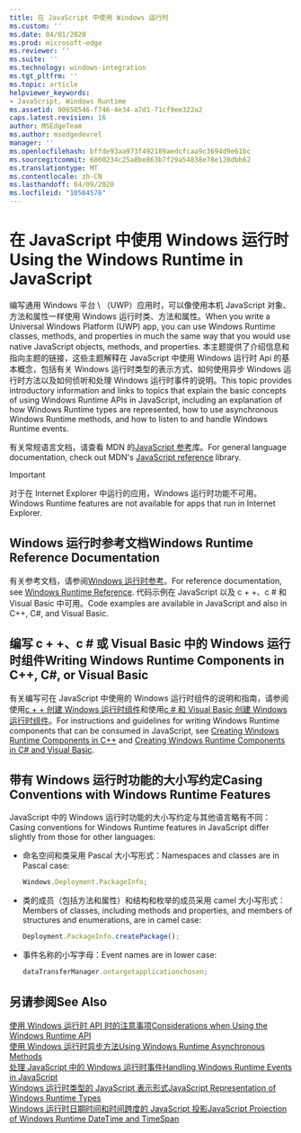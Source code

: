 ```yaml
---
title: 在 JavaScript 中使用 Windows 运行时
ms.custom: ''
ms.date: 04/01/2020
ms.prod: microsoft-edge
ms.reviewer: ''
ms.suite: ''
ms.technology: windows-integration
ms.tgt_pltfrm: ''
ms.topic: article
helpviewer_keywords:
- JavaScript, Windows Runtime
ms.assetid: 90658546-f746-4e34-a7d1-71cf9ee322a2
caps.latest.revision: 16
author: MSEdgeTeam
ms.author: msedgedevrel
manager: ''
ms.openlocfilehash: bffde93aa973f492189aedcfcaa9c3694d9e61bc
ms.sourcegitcommit: 6860234c25a8be863b7f29a54838e78e120dbb62
ms.translationtype: MT
ms.contentlocale: zh-CN
ms.lasthandoff: 04/09/2020
ms.locfileid: "10564578"
---
```

# <span data-ttu-id="b31f5-102">在 JavaScript 中使用 Windows 运行时</span><span class="sxs-lookup"><span data-stu-id="b31f5-102">Using the Windows Runtime in JavaScript</span></span>  

<span data-ttu-id="b31f5-103">编写通用 Windows 平台 \ （UWP）应用时，可以像使用本机 JavaScript 对象、方法和属性一样使用 Windows 运行时类、方法和属性。</span><span class="sxs-lookup"><span data-stu-id="b31f5-103">When you write a Universal Windows Platform \(UWP\) app, you can use Windows Runtime classes, methods, and properties in much the same way that you would use native JavaScript objects, methods, and properties.</span></span>  <span data-ttu-id="b31f5-104">本主题提供了介绍信息和指向主题的链接，这些主题解释在 JavaScript 中使用 Windows 运行时 Api 的基本概念，包括有关 Windows 运行时类型的表示方式、如何使用异步 Windows 运行时方法以及如何侦听和处理 Windows 运行时事件的说明。</span><span class="sxs-lookup"><span data-stu-id="b31f5-104">This topic provides introductory information and links to topics that explain the basic concepts of using Windows Runtime APIs in JavaScript, including an explanation of how Windows Runtime types are represented, how to use asynchronous Windows Runtime methods, and how to listen to and handle Windows Runtime events.</span></span>  

<span data-ttu-id="b31f5-105">有关常规语言文档，请查看 MDN 的[JavaScript 参考][MDNJavascriptReference]库。</span><span class="sxs-lookup"><span data-stu-id="b31f5-105">For general language documentation, check out MDN's [JavaScript reference][MDNJavascriptReference] library.</span></span>  

> [!IMPORTANT]
> <span data-ttu-id="b31f5-106">对于在 Internet Explorer 中运行的应用，Windows 运行时功能不可用。</span><span class="sxs-lookup"><span data-stu-id="b31f5-106">Windows Runtime features are not available for apps that run in Internet Explorer.</span></span>  

## <span data-ttu-id="b31f5-107">Windows 运行时参考文档</span><span class="sxs-lookup"><span data-stu-id="b31f5-107">Windows Runtime Reference Documentation</span></span>  

<span data-ttu-id="b31f5-108">有关参考文档，请参阅[Windows 运行时参考][UwpApiIndex]。</span><span class="sxs-lookup"><span data-stu-id="b31f5-108">For reference documentation, see [Windows Runtime Reference][UwpApiIndex].</span></span>  <span data-ttu-id="b31f5-109">代码示例在 JavaScript 以及 c + +、c # 和 Visual Basic 中可用。</span><span class="sxs-lookup"><span data-stu-id="b31f5-109">Code examples are available in JavaScript and also in C++, C#, and Visual Basic.</span></span>  

## <span data-ttu-id="b31f5-110">编写 c + +、c # 或 Visual Basic 中的 Windows 运行时组件</span><span class="sxs-lookup"><span data-stu-id="b31f5-110">Writing Windows Runtime Components in C++, C#, or Visual Basic</span></span>  

<span data-ttu-id="b31f5-111">有关编写可在 JavaScript 中使用的 Windows 运行时组件的说明和指南，请参阅使用[c + + 创建 Windows 运行时组件][WindowsUwpWinrtCpp]和使用[c # 和 Visual Basic 创建 Windows 运行时组件][WindowsUwpWinrtCsharpVb]。</span><span class="sxs-lookup"><span data-stu-id="b31f5-111">For instructions and guidelines for writing Windows Runtime components that can be consumed in JavaScript, see [Creating Windows Runtime Components in C++][WindowsUwpWinrtCpp] and [Creating Windows Runtime Components in C# and Visual Basic][WindowsUwpWinrtCsharpVb].</span></span>  

## <span data-ttu-id="b31f5-112">带有 Windows 运行时功能的大小写约定</span><span class="sxs-lookup"><span data-stu-id="b31f5-112">Casing Conventions with Windows Runtime Features</span></span>  

<span data-ttu-id="b31f5-113">JavaScript 中的 Windows 运行时功能的大小写约定与其他语言略有不同：</span><span class="sxs-lookup"><span data-stu-id="b31f5-113">Casing conventions for Windows Runtime features in JavaScript differ slightly from those for other languages:</span></span>  

*   <span data-ttu-id="b31f5-114">命名空间和类采用 Pascal 大小写形式：</span><span class="sxs-lookup"><span data-stu-id="b31f5-114">Namespaces and classes are in Pascal case:</span></span>  
    
    ```javascript
    Windows.Deployment.PackageInfo;
    ```  
    
*   <span data-ttu-id="b31f5-115">类的成员（包括方法和属性）和结构和枚举的成员采用 camel 大小写形式：</span><span class="sxs-lookup"><span data-stu-id="b31f5-115">Members of classes, including methods and properties, and members of structures and enumerations, are in camel case:</span></span>  
    
    ```javascript
    Deployment.PackageInfo.createPackage();
    ```  
    
*   <span data-ttu-id="b31f5-116">事件名称的小写字母：</span><span class="sxs-lookup"><span data-stu-id="b31f5-116">Event names are in lower case:</span></span>  
    
    ```javascript
    dataTransferManager.ontargetapplicationchosen;
    ```  

## <span data-ttu-id="b31f5-117">另请参阅</span><span class="sxs-lookup"><span data-stu-id="b31f5-117">See Also</span></span>  

[<span data-ttu-id="b31f5-118">使用 Windows 运行时 API 时的注意事项</span><span class="sxs-lookup"><span data-stu-id="b31f5-118">Considerations when Using the Windows Runtime API</span></span>][WindowsRuntimeConsiderationsApi]  
[<span data-ttu-id="b31f5-119">使用 Windows 运行时异步方法</span><span class="sxs-lookup"><span data-stu-id="b31f5-119">Using Windows Runtime Asynchronous Methods</span></span>][WindowsRuntimeAsynchronousMethods]   
[<span data-ttu-id="b31f5-120">处理 JavaScript 中的 Windows 运行时事件</span><span class="sxs-lookup"><span data-stu-id="b31f5-120">Handling Windows Runtime Events in JavaScript</span></span>][WindowsRuntimeEventsJavascript]   
[<span data-ttu-id="b31f5-121">Windows 运行时类型的 JavaScript 表示形式</span><span class="sxs-lookup"><span data-stu-id="b31f5-121">JavaScript Representation of Windows Runtime Types</span></span>][WindowsRuntimeJavascriptTypes]   
[<span data-ttu-id="b31f5-122">Windows 运行时日期时间和时间跨度的 JavaScript 投影</span><span class="sxs-lookup"><span data-stu-id="b31f5-122">JavaScript Projection of Windows Runtime DateTime and TimeSpan</span></span>][WindowsRuntimeDatetimeTimespan]  
 
<!-- image links -->  

<!-- links  -->  

[WindowsRuntimeConsiderationsApi]: /microsoft-edge/windows-runtime/considerations-when-using-the-windows-runtime-api "使用 Windows 运行时 API 时的注意事项"  
[WindowsRuntimeEventsJavascript]: /microsoft-edge/windows-runtime/handling-windows-runtime-events-in-javascript "处理 JavaScript 中的 Windows 运行时事件"  
[WindowsRuntimeJavascriptTypes]: /microsoft-edge/windows-runtime/javascript-representation-of-windows-runtime-types "Windows 运行时类型的 JavaScript 表示形式"  
[WindowsRuntimeAsynchronousMethods]: /microsoft-edge/windows-runtime/using-windows-runtime-asynchronous-methods "使用 Windows 运行时异步方法"  
[WindowsRuntimeDatetimeTimespan]: /microsoft-edge/windows-runtime/windows-runtime-datetime-and-timespan-representations "Windows 运行时日期时间和时间跨度表示形式"  

[UwpApiIndex]: /uwp/api/index "Windows UWP 命名空间"  
[WindowsUwpWinrtCpp]: /windows/uwp/winrt-components/creating-windows-runtime-components-in-cpp "带有 c + +/CX 的 Windows 运行时组件"  
[WindowsUwpWinrtCsharpVb]: /windows/uwp/winrt-components/creating-windows-runtime-components-in-csharp-and-visual-basic "带有 c # 和 Visual Basic 的 Windows 运行时组件"  

[MDNJavascriptReference]: https://developer.mozilla.org/docs/Web/JavaScript/Reference "JavaScript 参考 |MDN"  
